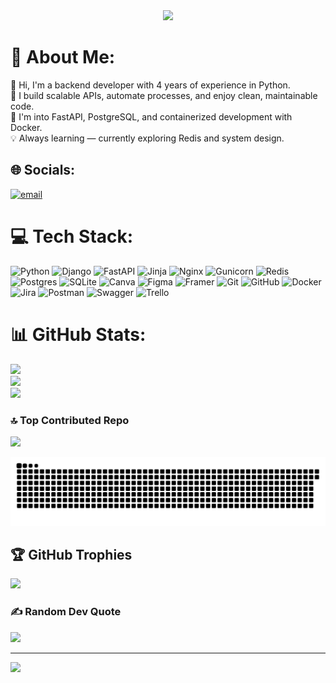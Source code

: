 <div align="center">
  <img height="400" src="https://cdn.dribbble.com/userupload/22906166/file/original-ffcac8e074af7de5e6ac6db9873dff66.gif"  />
</div>

###

# 💫 About Me:
👋 Hi, I'm a backend developer with 4 years of experience in Python.<br>🔧 I build scalable APIs, automate processes, and enjoy clean, maintainable code.<br>🚀 I'm into FastAPI, PostgreSQL, and containerized development with Docker.<br>💡 Always learning — currently exploring Redis and system design.


## 🌐 Socials:
[![email](https://img.shields.io/badge/Email-D14836?logo=gmail&logoColor=white)](mailto:snick25rs@gmail.com) 

# 💻 Tech Stack:
![Python](https://img.shields.io/badge/python-3670A0?style=flat&logo=python&logoColor=ffdd54) ![Django](https://img.shields.io/badge/django-%23092E20.svg?style=flat&logo=django&logoColor=white) ![FastAPI](https://img.shields.io/badge/FastAPI-005571?style=flat&logo=fastapi) ![Jinja](https://img.shields.io/badge/jinja-white.svg?style=flat&logo=jinja&logoColor=black) ![Nginx](https://img.shields.io/badge/nginx-%23009639.svg?style=flat&logo=nginx&logoColor=white) ![Gunicorn](https://img.shields.io/badge/gunicorn-%298729.svg?style=flat&logo=gunicorn&logoColor=white) ![Redis](https://img.shields.io/badge/redis-%23DD0031.svg?style=flat&logo=redis&logoColor=white) ![Postgres](https://img.shields.io/badge/postgres-%23316192.svg?style=flat&logo=postgresql&logoColor=white) ![SQLite](https://img.shields.io/badge/sqlite-%2307405e.svg?style=flat&logo=sqlite&logoColor=white) ![Canva](https://img.shields.io/badge/Canva-%2300C4CC.svg?style=flat&logo=Canva&logoColor=white) ![Figma](https://img.shields.io/badge/figma-%23F24E1E.svg?style=flat&logo=figma&logoColor=white) ![Framer](https://img.shields.io/badge/Framer-black?style=flat&logo=framer&logoColor=blue) ![Git](https://img.shields.io/badge/git-%23F05033.svg?style=flat&logo=git&logoColor=white) ![GitHub](https://img.shields.io/badge/github-%23121011.svg?style=flat&logo=github&logoColor=white) ![Docker](https://img.shields.io/badge/docker-%230db7ed.svg?style=flat&logo=docker&logoColor=white) ![Jira](https://img.shields.io/badge/jira-%230A0FFF.svg?style=flat&logo=jira&logoColor=white) ![Postman](https://img.shields.io/badge/Postman-FF6C37?style=flat&logo=postman&logoColor=white) ![Swagger](https://img.shields.io/badge/-Swagger-%23Clojure?style=flat&logo=swagger&logoColor=white) ![Trello](https://img.shields.io/badge/Trello-%23026AA7.svg?style=flat&logo=Trello&logoColor=white)
# 📊 GitHub Stats:
![](https://github-readme-stats.vercel.app/api?username=Fox216540&theme=dark&hide_border=true&include_all_commits=true&count_private=true)<br/>
![](https://nirzak-streak-stats.vercel.app/?user=Fox216540&theme=dark&hide_border=true)<br/>
![](https://github-readme-stats.vercel.app/api/top-langs/?username=Fox216540&theme=dark&hide_border=true&include_all_commits=true&count_private=true&layout=compact)

### 🔝 Top Contributed Repo
![](https://github-contributor-stats.vercel.app/api?username=Fox216540&limit=5&theme=blue_navy&combine_all_yearly_contributions=true)

<img src="https://raw.githubusercontent.com/Fox216540/Fox216540/output/snake.svg" alt="Snake animation" />

## 🏆 GitHub Trophies
![](https://github-profile-trophy.vercel.app/?username=Fox216540&theme=radical&no-frame=false&no-bg=false&margin-w=4)

### ✍️ Random Dev Quote
![](https://quotes-github-readme.vercel.app/api?type=horizontal&theme=tokyonight)

---
[![](https://visitcount.itsvg.in/api?id=Fox216540&icon=0&color=0)](https://visitcount.itsvg.in)

